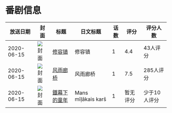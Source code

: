 # 番剧信息

|放送日期|封面|标题|日文标题|话数|评分|评分人数|
|---|---|---|---|---|---|---|
|2020-06-15|![封面](https://lain.bgm.tv/pic/cover/c/c8/d4/307140_Msy50.jpg)|[修容镇](https://bangumi.tv/subject/307140)|修容镇|1|4.4|43人评分|
|2020-06-15|![封面](https://lain.bgm.tv/pic/cover/c/67/36/307995_BwWwg.jpg)|[风雨廊桥](https://bangumi.tv/subject/307995)|风雨廊桥|1|7.5|285人评分|
|2020-06-15|![封面](https://lain.bgm.tv/pic/cover/c/62/64/453126_67Z58.jpg)|[鐵幕下的童年](https://bangumi.tv/subject/453126)|Mans mīļākais karš|1|暂无评分|少于10人评分|
